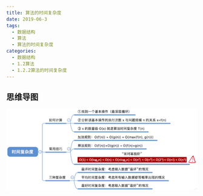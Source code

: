 ```yaml
---
title: 算法的时间复杂度
date: 2019-06-3
tags:
  - 数据结构
  - 算法
  - 算法的时间复杂度
categories:
  - 数据结构
  - 1.2算法
  - 1.2.2算法的时间复杂度
---
```


## 思维导图

![](%E7%AE%97%E6%B3%95%E7%9A%84%E6%97%B6%E9%97%B4%E5%A4%8D%E6%9D%82%E5%BA%A6/image-20200502140528328.png)

<!--more-->